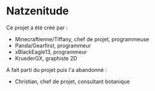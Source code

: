 Natzenitude
===========
Ce projet a été créé par :

- Minecraftienne/Tiffany, chef de projet, programmeuse
- Panda/Gearfirst, programmeur
- xBlackEagle13, programmeur
- KruederGX, graphiste 2D

A fait parti du projet puis l'a abandonné :

- Christian, chef de projet, consultant botanique
